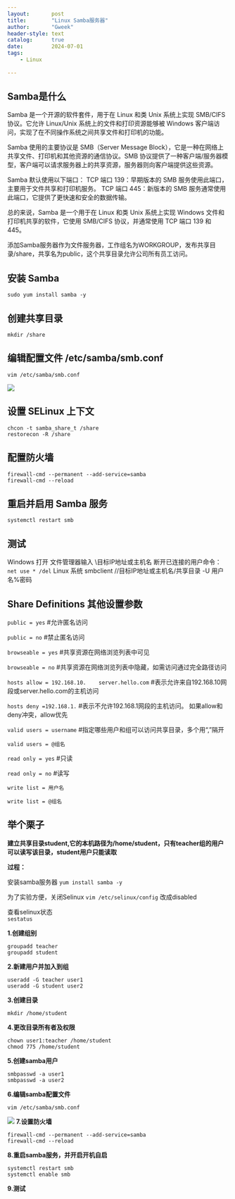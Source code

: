 ```yaml
---
layout:       post
title:        "Linux Samba服务器"
author:       "Gweek"
header-style: text
catalog:      true
date:         2024-07-01
tags:
    - Linux
    
---
```


## Samba是什么
Samba 是一个开源的软件套件，用于在 Linux 和类 Unix 系统上实现 SMB/CIFS 协议。它允许 Linux/Unix 系统上的文件和打印资源能够被 Windows 客户端访问，实现了在不同操作系统之间共享文件和打印机的功能。

Samba 使用的主要协议是 SMB（Server Message Block），它是一种在网络上共享文件、打印机和其他资源的通信协议。SMB 协议提供了一种客户端/服务器模型，客户端可以请求服务器上的共享资源，服务器则向客户端提供这些资源。

Samba 默认使用以下端口：
TCP 端口 139：早期版本的 SMB 服务使用此端口，主要用于文件共享和打印机服务。
TCP 端口 445：新版本的 SMB 服务通常使用此端口，它提供了更快速和安全的数据传输。

总的来说，Samba 是一个用于在 Linux 和类 Unix 系统上实现 Windows 文件和打印机共享的软件，它使用 SMB/CIFS 协议，并通常使用 TCP 端口 139 和 445。







添加Samba服务器作为文件服务器，工作组名为WORKGROUP，发布共享目录/share，共享名为public，这个共享目录允许公司所有员工访问。 

## 安装 Samba
`sudo yum install samba -y`

## 创建共享目录
`mkdir /share`

## 编辑配置文件 /etc/samba/smb.conf  
`vim /etc/samba/smb.conf`

![](https://jsd.cdn.zzko.cn/gh/soslane/picgo@main/path/20240524142540.png)

## 设置 SELinux 上下文
``` shell
chcon -t samba_share_t /share
restorecon -R /share
```

## 配置防火墙
``` shell
firewall-cmd --permanent --add-service=samba
firewall-cmd --reload
```

## 重启并启用 Samba 服务
`systemctl restart smb`

## 测试
Windows 打开 文件管理器输入 \\目标IP地址或主机名   断开已连接的用户命令：`net use * /del`
Linux 系统 smbclient //目标IP地址或主机名/共享目录 -U 用户名%密码

## Share Definitions 其他设置参数

`public = yes`       #允许匿名访问

`public = no`        #禁止匿名访问

`browseable = yes`   #共享资源在网络浏览列表中可见

`browseable = no`    #共享资源在网络浏览列表中隐藏，如需访问通过完全路径访问

`hosts allow = 192.168.10.    server.hello.com`   #表示允许来自192.168.10网段或server.hello.com的主机访问

`hosts deny =192.168.1.`    #表示不允许192.168.1网段的主机访问。 如果allow和deny冲突，allow优先

`valid users = username`    #指定哪些用户和组可以访问共享目录，多个用“,”隔开

`valid users = @组名`

`read only = yes`   #只读

`read only = no`    #读写

`write list = 用户名`

`write list = @组名`


## 举个栗子
**建立共享目录student,它的本机路径为/home/student，只有teacher组的用户可以读写该目录，student用户只能读取**

**过程：**

安装samba服务器
`yum install samba -y`

为了实验方便，关闭Selinux
`vim /etc/selinux/config`        改成disabled

查看selinux状态   
`sestatus `

**1.创建组别**   
``` shell
groupadd teacher
groupadd student
```
**2.新建用户并加入到组** 
``` shell
useradd -G teacher user1
useradd -G student user2
```
**3.创建目录** 

`mkdir /home/student`

**4.更改目录所有者及权限**
``` shell
chown user1:teacher /home/student
chmod 775 /home/student
```
**5.创建samba用户**
``` shell
smbpasswd -a user1
smbpasswd -a user2
```
**6.编辑samba配置文件**

`vim /etc/samba/smb.conf`

![](https://jsd.cdn.zzko.cn/gh/soslane/picgo@main/path/20240525210536.png)
**7.设置防火墙**
```shell
firewall-cmd --permanent --add-service=samba
firewall-cmd --reload
```
**8.重启samba服务，并开启开机自启**
```shell
systemctl restart smb
systemctl enable smb
```
**9.测试**
